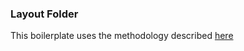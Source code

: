 ### Layout Folder

This boilerplate uses the methodology described [here](https://css-tricks.com/react-router-4/)
